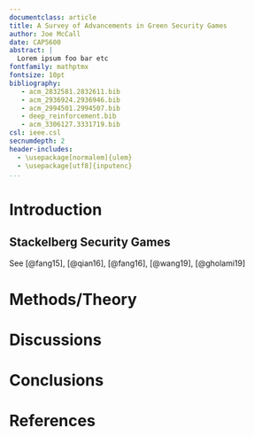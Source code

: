 ```yaml
---
documentclass: article
title: A Survey of Advancements in Green Security Games
author: Joe McCall
date: CAP5600
abstract: |
  Lorem ipsum foo bar etc
fontfamily: mathptmx 
fontsize: 10pt
bibliography: 
   - acm_2832581.2832611.bib
   - acm_2936924.2936946.bib
   - acm_2994501.2994507.bib
   - deep_reinforcement.bib
   - acm_3306127.3331719.bib
csl: ieee.csl
secnumdepth: 2
header-includes:
  - \usepackage[normalem]{ulem}
  - \usepackage[utf8]{inputenc}
...
```


<!--

Abstract: The abstract should summarize the contents of the paper in short terms, i.e. 150-250 words.

-->

<!-- Write a brief introduction to your topic. This can be background
information needed for the reader to understand the methods you discuss in your
paper. -->
# Introduction

## Stackelberg Security Games

See [@fang15], [@qian16], [@fang16], [@wang19], [@gholami19]

<!-- Discuss in the second section the methods or the theories that you
studied. Summarize the methods that you have reviewed. -->
# Methods/Theory

<!-- Summarize the results of the research. Then write up your reflection of
the methods and/or theories that you studied in the selected paper. Be critical
in your analysis. Are the methods/theories that the authors present sound? What
do you see as the weaknesses and strengths of the proposed methods? -->
# Discussions

<!-- Write up a conclusion that summarizes your analysis of the research. Has
the field been advanced with the research presented in the paper? What is the
impact of the research on the field and what research questions should be
addressed to advance the field? -->
# Conclusions

# References



<!-- vim: set spell wrap linebreak nolist expandtab: -->
